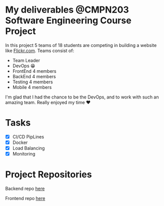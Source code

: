 # My deliverables @CMPN203 Software Engineering Course Project

In this project 5 teams of 18 students are competing in building a website like [Flickr.com](https://www.flickr.com/). Teams consist of:
* Team Leader
* DevOps 😁
* FrontEnd 4 members
* BackEnd 4 members
* Testing 4 members
* Mobile 4 members

I'm glad that I had the chance to be the DevOps, and to work with such an amazing team. Really enjoyed my time ❤

# Tasks
- [X] CI/CD PipLines
- [X] Docker
- [X] Load Balancing
- [X] Monitoring 

# Project Repositories
Backend repo [here](https://github.com/AhmadGadallahMostafa/Flickr-Backend)

Frontend repo [here](https://github.com/AhmadGadallahMostafa/Flicker-FrontEnd)
